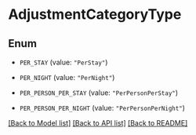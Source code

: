 # AdjustmentCategoryType

## Enum


* `PER_STAY` (value: `"PerStay"`)

* `PER_NIGHT` (value: `"PerNight"`)

* `PER_PERSON_PER_STAY` (value: `"PerPersonPerStay"`)

* `PER_PERSON_PER_NIGHT` (value: `"PerPersonPerNight"`)


[[Back to Model list]](../README.md#documentation-for-models) [[Back to API list]](../README.md#documentation-for-api-endpoints) [[Back to README]](../README.md)


